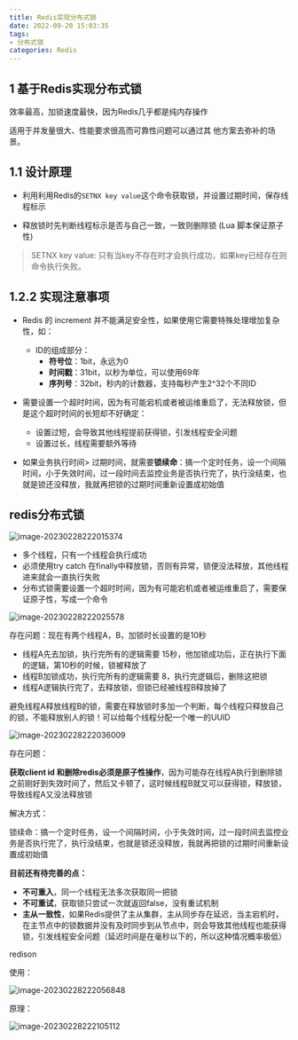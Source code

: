 ```yaml
---
title: Redis实现分布式锁
date: 2022-09-20 15:03:35
tags:
- 分布式锁
categories: Redis
---
```


## 1 **基于Redis实现分布式锁**

效率最高，加锁速度最快，因为Redis几乎都是纯内存操作

适用于并发量很大、性能要求很高而可靠性问题可以通过其 他方案去弥补的场景。 

## 1.1 设计原理

- 利用利用Redis的`SETNX key value`这个命令获取锁，并设置过期时间，保存线程标示

- 释放锁时先判断线程标示是否与自己一致，一致则删除锁 (Lua 脚本保证原子性)

>  SETNX key value: 只有当key不存在时才会执行成功，如果key已经存在则命令执行失败。

## 1.2.2 实现注意事项

- Redis 的 increment 并不能满足安全性，如果使用它需要特殊处理增加复杂性，如：
  - ID的组成部分：
    - **符号位**：1bit，永远为0
    - **时间戳**：31bit，以秒为单位，可以使用69年
    - **序列号**：32bit，秒内的计数器，支持每秒产生2^32个不同ID

- 需要设置一个超时时间，因为有可能宕机或者被运维重启了，无法释放锁，但是这个超时时间的长短却不好确定：
  - 设置过短，会导致其他线程提前获得锁，引发线程安全问题
  - 设置过长，线程需要额外等待

- 如果业务执行时间> 过期时间，就需要**锁续命**：搞一个定时任务，设一个间隔时间，小于失效时间，过一段时间去监控业务是否执行完了，执行没结束，也就是锁还没释放，我就再把锁的过期时间重新设置成初始值

## redis分布式锁

![image-20230228222015374](https://panyuro.oss-cn-beijing.aliyuncs.com/image-20230228222015374.png)

- 多个线程，只有一个线程会执行成功
- 必须使用try catch 在finally中释放锁，否则有异常，锁便没法释放，其他线程进来就会一直执行失败
- 分布式锁需要设置一个超时时间，因为有可能宕机或者被运维重启了，需要保证原子性，写成一个命令

![image-20230228222025578](https://panyuro.oss-cn-beijing.aliyuncs.com/image-20230228222025578.png)

存在问题：现在有两个线程A，B，加锁时长设置的是10秒

- 线程A先去加锁，执行完所有的逻辑需要 15秒，他加锁成功后，正在执行下面的逻辑，第10秒的时候，锁被释放了
- 线程B加锁成功，执行完所有的逻辑需要 8，执行完逻辑后，删除这把锁
- 线程A逻辑执行完了，去释放锁，但锁已经被线程B释放掉了

避免线程A释放线程B的锁，需要在释放锁时多加一个判断，每个线程只释放自己的锁，不能释放别人的锁！可以给每个线程分配一个唯一的UUID

![image-20230228222036009](https://panyuro.oss-cn-beijing.aliyuncs.com/image-20230228222036009.png)

存在问题：

**获取client id 和删除redis必须是原子性操作**，因为可能存在线程A执行到删除锁之前刚好到失效时间了，然后又卡顿了，这时候线程B就又可以获得锁，释放锁，导致线程A又没法释放锁

解决方式：

锁续命：搞一个定时任务，设一个间隔时间，小于失效时间，过一段时间去监控业务是否执行完了，执行没结束，也就是锁还没释放，我就再把锁的过期时间重新设置成初始值



**目前还有待完善的点：**

- **不可重入**，同一个线程无法多次获取同一把锁
- **不可重试**，获取锁只尝试一次就返回false，没有重试机制
- **主从一致性**，如果Redis提供了主从集群，主从同步存在延迟，当主宕机时，在主节点中的锁数据并没有及时同步到从节点中，则会导致其他线程也能获得锁，引发线程安全问题（延迟时间是在毫秒以下的，所以这种情况概率极低）

redison

使用：

![image-20230228222056848](https://panyuro.oss-cn-beijing.aliyuncs.com/image-20230228222056848.png)

原理：

![image-20230228222105112](https://panyuro.oss-cn-beijing.aliyuncs.com/image-20230228222105112.png)



# 
